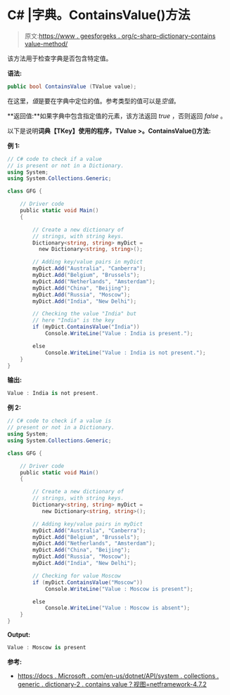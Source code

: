 # C# |字典。ContainsValue()方法

> 原文:[https://www . geesforgeks . org/c-sharp-dictionary-contains value-method/](https://www.geeksforgeeks.org/c-sharp-dictionary-containsvalue-method/)

该方法用于检查字典<tkey>是否包含特定值。</tkey>

**语法:**

```cs
public bool ContainsValue (TValue value);

```

在这里，*值*是要在字典中定位的值<tkey tvalue="">。参考类型的值可以是*空值*。</tkey>

**返回值:**如果字典中包含指定值的元素，该方法返回 *true* ，否则返回 *false* 。

以下是说明**词典【TKey】使用的程序，TValue >。ContainsValue()方法:**

**例 1:**

```cs
// C# code to check if a value 
// is present or not in a Dictionary.
using System;
using System.Collections.Generic;

class GFG {

    // Driver code
    public static void Main()
    {

        // Create a new dictionary of 
        // strings, with string keys.
        Dictionary<string, string> myDict = 
          new Dictionary<string, string>();

        // Adding key/value pairs in myDict
        myDict.Add("Australia", "Canberra");
        myDict.Add("Belgium", "Brussels");
        myDict.Add("Netherlands", "Amsterdam");
        myDict.Add("China", "Beijing");
        myDict.Add("Russia", "Moscow");
        myDict.Add("India", "New Delhi");

        // Checking the value "India" but 
        // here "India" is the key
        if (myDict.ContainsValue("India"))
            Console.WriteLine("Value : India is present.");

        else
            Console.WriteLine("Value : India is not present.");
    }
}
```

**输出:**

```cs
Value : India is not present.

```

**例 2:**

```cs
// C# code to check if a value is
// present or not in a Dictionary.
using System;
using System.Collections.Generic;

class GFG {

    // Driver code
    public static void Main()
    {

        // Create a new dictionary of 
        // strings, with string keys.
        Dictionary<string, string> myDict = 
           new Dictionary<string, string>();

        // Adding key/value pairs in myDict
        myDict.Add("Australia", "Canberra");
        myDict.Add("Belgium", "Brussels");
        myDict.Add("Netherlands", "Amsterdam");
        myDict.Add("China", "Beijing");
        myDict.Add("Russia", "Moscow");
        myDict.Add("India", "New Delhi");

        // Checking for value Moscow
        if (myDict.ContainsValue("Moscow"))
            Console.WriteLine("Value : Moscow is present");

        else
            Console.WriteLine("Value : Moscow is absent");
    }
}
```

**Output:**

```cs
Value : Moscow is present

```

**参考:**

*   [https://docs . Microsoft . com/en-us/dotnet/API/system . collections . generic . dictionary-2 . contains value？视图=netframework-4.7.2](https://docs.microsoft.com/en-us/dotnet/api/system.collections.generic.dictionary-2.containsvalue?view=netframework-4.7.2)
